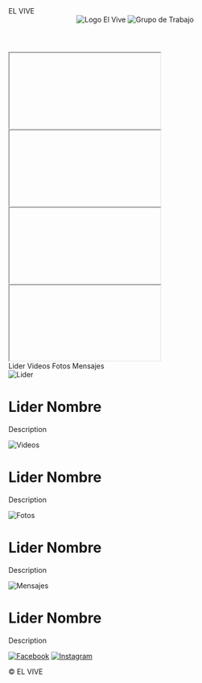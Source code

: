 <!DOCTYPE html>
<html>
	<head>
		<tittle>EL VIVE</tittle>
		<meta name="description" 
		  content="A Web Site That Describes The Group Of EL VIVE"/>
		<meta http-equiv="author" 
		  content="Wilito Max"/>
	</head>
	<body>
		<header>
			<!--fondo virtual, logo y logo de grupo-->
			<img src="" alt="Logo El Vive" id="Logo">
			<img src="" alt="Grupo de Trabajo" id="Grupo">
		</header>
		<div class="BestJob">
			<iframe 
			src="">
			<!--facebook,instagram,y Youtube si tienen-->
			</iframe>
			</div>
		<div class="BestJob">
			<iframe 
			src="">
			<!--facebook,instagram,y Youtube si tienen-->
			</iframe>
			</div>
		<div class="BestJob">
			<iframe 
			src="">
			<!--facebook,instagram,y Youtube si tienen-->
			</iframe>
			</div>
		<div class="BestJob">
			<iframe 
			src="">
			<!--facebook,instagram,y Youtube si tienen-->
			</iframe>
			</div>
		<div id="About buttom"> 
			<!--el about us el aprendido del  curso de harvad pero con el formato de html-->
			<buttom>Lider</buttom>
			<buttom>Videos</buttom>
			<buttom>Fotos</buttom>
			<buttom>Mensajes</buttom>
		</div>
		<div id="Lider">
			<img src="" alt="Lider">
			<h1>Lider Nombre</h1>
			<p>Description <!--si es mucho pasar a una lista--></p>
		</div>
		<div id="Videos">
			<img src="" alt="Videos">
			<h1>Lider Nombre</h1>
			<p>Description <!--si es mucho pasar a una lista--></p>
			<!--si son varios los agregamos despues-->
		</div>
		<div id="Fotos">
			<img src="" alt="Fotos">
			<h1>Lider Nombre</h1>
			<p>Description <!--si es mucho pasar a una lista--></p>
			<!--si son varios los agregamos despues-->
		</div>
		<div id="Mensajes">
			<img src="" alt="Mensajes">
			<h1>Lider Nombre</h1>
			<p>Description <!--si es mucho pasar a una lista--></p>
			<!--si son varios los agregamos despues-->
		</div>
		<footer>
			<!-- Color de fondo, y los copie right, y las redes sociales-->
			<a href="<!--facebook-->" id="Facebook">
			<img src="" alt="Facebook"></a>
			<a href="<!--instagram-->" id="Instagram">
			<img src="" alt="Instagram"></a>
			<a href="<!--Youtube si tienen-->" id="Youtube">
			<img src="" aly="Youtube"></a>
			<p id="Copy">&copy; EL VIVE</p>
		</footer>
	</body>
</html>
